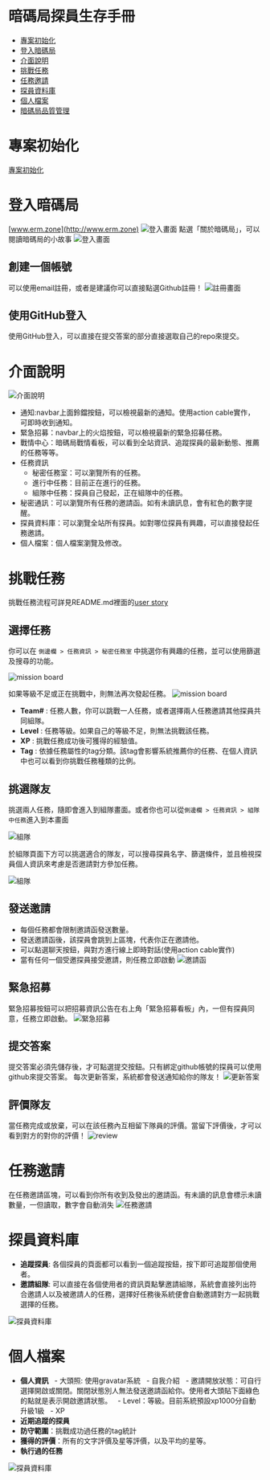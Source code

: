 # 暗碼局探員生存手冊
 * [專案初始化](#專案初始化)
 * [登入暗碼局](#登入暗碼局)
 * [介面說明](#介面說明)
 * [挑戰任務](#挑戰任務)
 * [任務邀請](#任務邀請)
 * [探員資料庫](#探員資料庫)
 * [個人檔案](#個人檔案)
 * [暗碼局品質管理](#暗碼局品質管理)
 
# 專案初始化
 [專案初始化](README.md)
# 登入暗碼局
[www.erm.zone](http://www.erm.zone)
![登入畫面](https://github.com/max-red-egg/pic_for_web/raw/master/public_1.png)
點選「關於暗碼局」，可以閱讀暗碼局的小故事
![登入畫面](https://github.com/max-red-egg/pic_for_web/raw/master/public_2.png)

## 創建一個帳號
可以使用email註冊，或者是建議你可以直接點選Github註冊！
![註冊畫面](https://github.com/max-red-egg/pic_for_web/raw/master/public_3.png)
## 使用GitHub登入
使用GitHub登入，可以直接在提交答案的部分直接選取自己的repo來提交。
# 介面說明
![介面說明](https://github.com/max-red-egg/pic_for_web/raw/master/interface.png)
- 通知:navbar上面鈴鐺按鈕，可以檢視最新的通知。使用action cable實作，可即時收到通知。
- 緊急招募：navbar上的火焰按鈕，可以檢視最新的緊急招募任務。
- 戰情中心：暗碼局戰情看板，可以看到全站資訊、追蹤探員的最新動態、推薦的任務等等。
- 任務資訊
   - 秘密任務室：可以瀏覽所有的任務。
   - 進行中任務：目前正在進行的任務。
   - 組隊中任務：探員自己發起，正在組隊中的任務。
- 秘密通訊：可以瀏覽所有任務的邀請函。如有未讀訊息，會有紅色的數字提醒。
- 探員資料庫：可以瀏覽全站所有探員。如對哪位探員有興趣，可以直接發起任務邀請。
- 個人檔案：個人檔案瀏覽及修改。

# 挑戰任務
挑戰任務流程可詳見README.md裡面的[user story](https://github.com/max-red-egg/ac_warcraft#user-story)
## 選擇任務
你可以在 `側邊欄 > 任務資訊 > 秘密任務室` 中挑選你有興趣的任務，並可以使用篩選及搜尋的功能。

![mission board](https://github.com/max-red-egg/pic_for_web/raw/master/mission_borad_1.png)

如果等級不足或正在挑戰中，則無法再次發起任務。
![mission board](https://github.com/max-red-egg/pic_for_web/raw/master/mission_board.png)
- **Team#** : 任務人數，你可以跳戰一人任務，或者選擇兩人任務邀請其他探員共同組隊。
- **Level** : 任務等級。如果自己的等級不足，則無法挑戰該任務。
- **XP** : 挑戰任務成功後可獲得的經驗值。
- **Tag** : 依據任務屬性的tag分類。該tag會影響系統推薦你的任務、在個人資訊中也可以看到你挑戰任務種類的比例。

## 挑選隊友
挑選兩人任務，隨即會進入到組隊畫面。或者你也可以從`側邊欄 > 任務資訊 > 組隊中任務`進入到本畫面

![組隊](https://github.com/max-red-egg/pic_for_web/raw/master/teaming_board.png)

於組隊頁面下方可以挑選適合的隊友，可以搜尋探員名字、篩選條件，並且檢視探員個人資訊來考慮是否邀請對方參加任務。

![組隊](https://github.com/max-red-egg/pic_for_web/raw/master/filter.png)

## 發送邀請
- 每個任務都會限制邀請函發送數量。
- 發送邀請函後，該探員會跳到上區塊，代表你正在邀請他。
- 可以點選聊天按鈕，與對方進行線上即時對話(使用action cable實作)
- 當有任何一個受邀探員接受邀請，則任務立即啟動
![邀請函](https://github.com/max-red-egg/pic_for_web/raw/master/inivte_chat.png)




## 緊急招募
緊急招募按鈕可以把招募資訊公告在右上角「緊急招募看板」內，一但有探員同意，任務立即啟動。
![緊急招募](https://github.com/max-red-egg/pic_for_web/raw/master/recruits.png)
## 提交答案
提交答案必須先儲存後，才可點選提交按鈕。只有綁定github帳號的探員可以使用github來提交答案。
每次更新答案，系統都會發送通知給你的隊友！
![更新答案](https://github.com/max-red-egg/pic_for_web/raw/master/answer_update.png)


## 評價隊友
當任務完成或放棄，可以在該任務內互相留下隊員的評價。當留下評價後，才可以看到對方的對你的評價！
![review](https://github.com/max-red-egg/pic_for_web/raw/master/review.png)

# 任務邀請
在任務邀請區塊，可以看到你所有收到及發出的邀請函。有未讀的訊息會標示未讀數量，一但讀取，數字會自動消失
![任務邀請](https://github.com/max-red-egg/pic_for_web/raw/master/invitation_list.png)
 
# 探員資料庫
- **追蹤探員**: 各個探員的頁面都可以看到一個追蹤按鈕，按下即可追蹤那個使用者。
- **邀請組隊**: 可以直接在各個使用者的資訊頁點擊邀請組隊，系統會直接列出符合邀請人以及被邀請人的任務，選擇好任務後系統便會自動邀請對方一起挑戰選擇的任務。

![探員資料庫](https://github.com/max-red-egg/pic_for_web/raw/master/user_list.png)
# 個人檔案
- **個人資訊**
   - 大頭照: 使用gravatar系統
   - 自我介紹
   - 邀請開放狀態：可自行選擇開啟或關閉。關閉狀態別人無法發送邀請函給你。使用者大頭貼下面綠色的點就是表示開啟邀請狀態。
   - Level：等級。目前系統預設xp1000分自動升級1級
   - XP
- **近期追蹤的探員**
- **防守範圍**：挑戰成功過任務的tag統計
- **獲得的評價**：所有的文字評價及星等評價，以及平均的星等。
- **執行過的任務**

![探員資料庫](https://github.com/max-red-egg/pic_for_web/raw/master/user_show.png)
